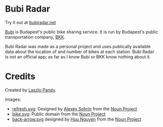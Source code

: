 Bubi Radar
==========

Try it out at [bubiradar.net](http://bubiradar.net)

[Bubi](http://molbubi.bkk.hu/) is Budapest's public bike sharing service. It is run by Budapest's public transportation company, [BKK](http://www.bkk.hu/).

Bubi Radar was made as a personal project and uses publically available data about the location of and number of bikes at each station. Bubi Radar is not an official app; as far as I know Bubi or BKK know nothing about it.

Credits
=======
Created by [Laszlo Pandy](https://github.com/laszlopandy).

Images:
 * [refresh.svg](http://thenounproject.com/term/refresh/24732/): Designed by [Alexey Sohrin](http://www.thenounproject.com/asdesign.com.ua) from the [Noun Project](http://www.thenounproject.com)
 * [bike.svg](http://thenounproject.com/term/bicycle/536/): Public domain from the [Noun Project](http://www.thenounproject.com)
 * [back-arrow.svg](http://thenounproject.com/term/arrow/30535/) designed by [Huu Nguyen](http://www.thenounproject.com/huu) from the [Noun Project](http://www.thenounproject.com)
